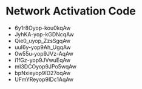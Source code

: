 # Network Activation Code
* 6y1r8Oyop-kou0kqAw
* JyhKA-yop-kGDNcqAw
* Qie0_uyop_ZzsSgqAw
* uuI6y-yop9Ah_UgqAw
* 0w55u-yop9JVz-AqAw
* i1fGz-yop9JVwuEqAw
* mI3DCOyop9JPo5wqAw
* bpNxieyop9ID27oqAw
* UFmYReyop9IDc1AqAw